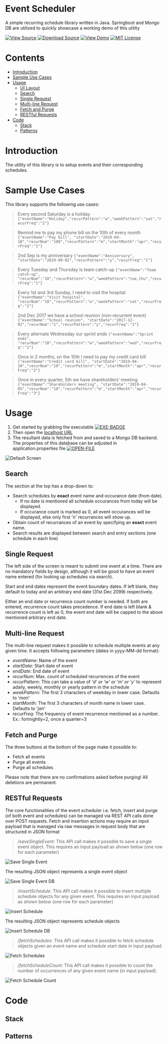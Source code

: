 # Event Scheduler

A simple recurring schedule library written in Java. Springboot and Mongo DB are utilized to quickly showcase a working demo of this utility

[![View Source][SOURCE-BADGE]](https://github.com/nrajesh/scheduler)
[![Download Source][EXE-BADGE]](https://storage.googleapis.com/n-r_scheduler_project/scheduler-0.1.0-exec.jar)
[![View Demo][DEMO-BADGE]](http://localhost:8080)
[![MIT License][LICENSE-BADGE]](LICENSE)

[SOURCE-BADGE]: https://img.shields.io/badge/view-source-brightgreen.svg
[DEMO-BADGE]: https://img.shields.io/badge/view-demo-brightgreen.svg
[LICENSE-BADGE]: https://img.shields.io/badge/license-MIT-blue.svg
[OPEN-FILE]: https://img.shields.io/badge/open-File-orange.svg
[EXE-BADGE]: https://img.shields.io/badge/EXE-Executable-orange.svg

Contents
========
* [Introduction](#introduction)
* [Sample Use Cases](#sample-use-cases)
* [Usage](#usage)
  * [UI Layout](#ui-layout)
  * [Search](#search)
  * [Single Request](#single-request)
  * [Multi-line Request](#multi-line-request)
  * [Fetch and Purge](#fetch-and-purge)
  * [RESTful Requests](#restful-requests)
* [Code](#code)
  * [Stack](#stack)
  * [Patterns](#patterns)


Introduction
============
The utility of this library is to setup events and their corresponding schedules.


Sample Use Cases
================
This library supports the following use cases:

>Every second Saturday is a holiday
`{"eventName":"Holiday","recurPattern":"w","weekPattern":"sat","recurFreq":"2"}`

>Remind me to pay my phone bill on the 10th of every month
`{"eventName":"Pay bill", "startDate":"2019-04-10","recurNum":"100","recurPattern":"m","startMonth":"apr","recurFreq":"1"}`

>2nd Sep is my anniversary
`{"eventName":"Anniversary", "startDate":"2019-09-02","recurPattern":"y","recurFreq":"1"}`

>Every Tuesday and Thursday is team catch-up
`{"eventName":"Team catch-up", "recurNum":"10","recurPattern":"w","weekPattern":"tue,thu","recurFreq":"1"}`

>Every 1st and 3rd Sunday, I need to visit the hospital
`{"eventName":"Visit hospital", "recurNum":"10","recurPattern":"w","weekPattern":"sat","recurFreq":"2"}`

>2nd Dec 2017 we have a school reunion (non-recurrent event)
`{"eventName":"School reunion", "startDate":"2017-12-02","recurNum":"1","recurPattern":"y","recurFreq":"1"}`

>Every alternate Wednesday our sprint ends
`{"eventName":"Sprint ends", "recurNum":"10","recurPattern":"w","weekPattern":"wed","recurFreq":"2"}`

>Once in 2 months, on the 10th I need to pay my credit card bill
`{"eventName":"Credit card bill", "startDate":"2019-04-10","recurNum":"10","recurPattern":"m","startMonth":"apr","recurFreq":"2"}`

>Once in every quarter, 5th we have shareholders’ meeting
`{"eventName":"Shareholders meeting", "startDate":"2019-04-05","recurNum":"10","recurPattern":"m","startMonth":"apr","recurFreq":"3"}`

Usage
======
1. Get started by grabbing the executable [![EXE-BADGE]](https://storage.googleapis.com/n-r_scheduler_project/scheduler-0.1.0-exec.jar)
2. Then open the [localhost URL](http://localhost:8080)
3. The resultant data is fetched from and saved to a Mongo DB backend. The properties of this database can be adjusted in application.properties file [![OPEN-FILE]](https://github.com/nrajesh/scheduler/blob/master/src/main/resources/application.properties)

![Default Screen](https://storage.googleapis.com/n-r_scheduler_project/defaultScreen.png)

Search
-------
The section at the top has a drop-down to:
* Search schedules by **exact** event name and occurance date (from date).
    * If no date is mentioned all schedule occurances from today will be displayed.
    * If occurance count is marked as 0, all event occurances will be displayed, else only first 'n' recurrances will show up.
* Obtain count of recurrances of an event by specifying an **exact** event name.
* Search results are displayed between search and entry sections (one schedule in each line)

Single Request
--------------
The left side of the screen is meant to submit one event at a time. There are no mandatory fields by design, although it will be good to have an event name entered (for looking up schedules via search).

Start and end dates represent the event boundary dates. If left blank, they default to today and an arbitrary end date (31st Dec 2099) respectively.

Either an end date or recurrence count number is needed. If both are entered, recurrence count takes precedence. If end date is left blank & recurrence count is left as 0, the event end date will be capped to the above mentioned arbitrary end date.

Multi-line Request
------------------
The multi-line request makes it possible to schedule multiple events at any given time. It accepts following parameters (dates in yyyy-MM-dd format):
* *eventName*: Name of the event
* *startDate*: Start date of event
* *endDate*: End date of event
* *recurNum*: Max. count of scheduled recurrences of the event
* *recurPattern*: This can take a value of _'d' or 'w' or 'm' or 'y'_ to represent adaily, weekly, monthly or yearly pattern in the schedule
* *weekPattern*: The first 3 characters of weekday in lower case. Defaults to '_mon_'
* *startMonth*: The first 3 characters of month name in lower case. Defaults to '_jan_'
* *recurFreq*: The frequency of event recurrence mentioned as a number. Ex.: fortnightly=2, once a quarter=3

Fetch and Purge
---------------
The three buttons at the bottom of the page make it possible to:
* Fetch all events
* Purge all events
* Purge all schedules

Please note that there are no confirmations asked before purging! All deletions are permanent.

RESTful Requests
----------------
The core functionalities of the event scheduler i.e. fetch, insert and purge (of both event and schedules) can be managed via REST API calls done over POST requests. Fetch and insertion actions may require an input payload that is managed via raw messages in request body that are structured in JSON format

> _/saveSingleEvent_: This API call makes it possible to save a single event object. This requires an input payload as shown below (one row for each parameter)

![Save Single Event](https://storage.googleapis.com/n-r_scheduler_project/saveSingleEvent.png)

The resulting JSON object represents a single event object

![Save Single Event DB](https://storage.googleapis.com/n-r_scheduler_project/saveSingleEventDB.png)

> _/insertSchedule_: This API call makes it possible to insert multiple schedule objects for any given event. This requires an input payload as shown below (one row for each parameter)

![Insert Schedule](https://storage.googleapis.com/n-r_scheduler_project/insertSchedule.png)

The resulting JSON object represents schedule objects

![Insert Schedule DB](https://storage.googleapis.com/n-r_scheduler_project/insertScheduleDB.png)

> _/fetchSchedules_: This API call makes it possible to fetch schedule objects given an event name and schedule start date in input payload.

![Fetch Schedules](https://storage.googleapis.com/n-r_scheduler_project/fetchSchedules.png)

> _/fetchScheduleCount_: This API call makes it possible to count the number of occurrences of any given event name (in input payload).

![Fetch Schedule Count](https://storage.googleapis.com/n-r_scheduler_project/fetchScheduleCount.png)

Code
=====


Stack
------

Patterns
--------